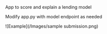 App to score and explain a lending model

Modify app.py with model endpoint as needed

![Example](/Images/sample submission.png)